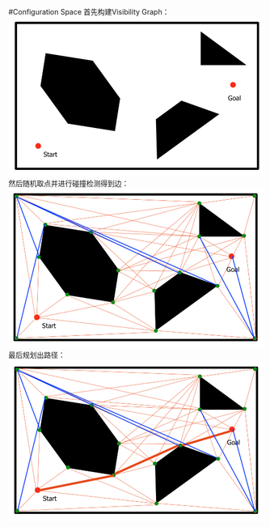 #Configuration Space
首先构建Visibility Graph：
![Alt text](./1546200430877.png)
然后随机取点并进行碰撞检测得到边：
![Alt text](./1546200410450.png)
最后规划出路径：
![Alt text](./1546200467850.png)



